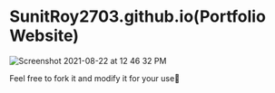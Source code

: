 # SunitRoy2703.github.io(Portfolio Website)
![Screenshot 2021-08-22 at 12 46 32 PM](https://user-images.githubusercontent.com/67560900/130346149-3d6ce63d-931e-460e-a90d-aa852deb47b3.png)

Feel free to fork it and modify it for your use🤗
